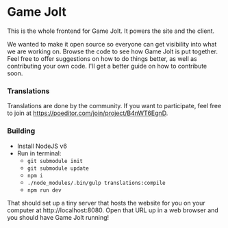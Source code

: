 # Game Jolt

This is the whole frontend for Game Jolt. It powers the site and the client.

We wanted to make it open source so everyone can get visibility into what we are working on. Browse the code to see how Game Jolt is put together. Feel free to offer suggestions on how to do things better, as well as contributing your own code. I'll get a better guide on how to contribute soon.

### Translations

Translations are done by the community. If you want to participate, feel free to join at https://poeditor.com/join/project/B4nWT6EgnD.

### Building

- Install NodeJS v6
- Run in terminal:
	- `git submodule init`
	- `git submodule update`
	- `npm i`
	- `./node_modules/.bin/gulp translations:compile`
	- `npm run dev`

That should set up a tiny server that hosts the website for you on your computer at http://localhost:8080. Open that URL up in a web browser and you should have Game Jolt running!
